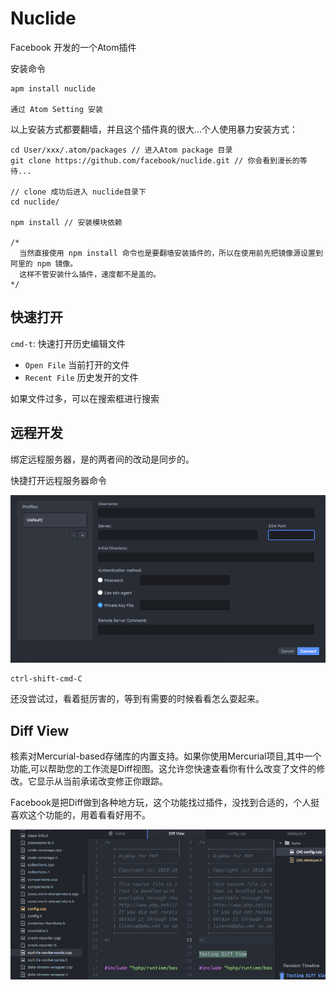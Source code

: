 # Nuclide

Facebook 开发的一个Atom插件

安装命令

```
apm install nuclide

通过 Atom Setting 安装
```

以上安装方式都要翻墙，并且这个插件真的很大...个人使用暴力安装方式：

```
cd User/xxx/.atom/packages // 进入Atom package 目录
git clone https://github.com/facebook/nuclide.git // 你会看到漫长的等待...

// clone 成功后进入 nuclide目录下
cd nuclide/

npm install // 安装模块依赖

/*
  当然直接使用 npm install 命令也是要翻墙安装插件的，所以在使用前先把镜像源设置到阿里的 npm 镜像。
  这样不管安装什么插件，速度都不是盖的。
*/
```

## 快速打开

`cmd-t`: 快速打开历史编辑文件

- `Open File` 当前打开的文件
- `Recent File` 历史发开的文件

如果文件过多，可以在搜索框进行搜索

## 远程开发

绑定远程服务器，是的两者间的改动是同步的。

快捷打开远程服务器命令

![markdowm-preview](./images/quick-start-getting-started-remote-connection-dialog.png)

```
ctrl-shift-cmd-C
```

还没尝试过，看着挺厉害的，等到有需要的时候看看怎么耍起来。

## Diff View

核素对Mercurial-based存储库的内置支持。如果你使用Mercurial项目,其中一个功能,可以帮助您的工作流是Diff视图。这允许您快速查看你有什么改变了文件的修改。它显示从当前承诺改变修正你跟踪。

Facebook是把Diff做到各种地方玩，这个功能找过插件，没找到合适的，个人挺喜欢这个功能的，用着看看好用不。

![markdowm-preview](./images/quick-start-getting-started-diff-view.png)
